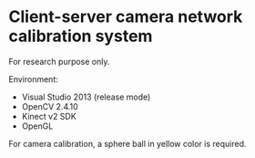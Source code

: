 # Client-server camera network calibration system

For research purpose only.

Environment:

  * Visual Studio 2013 (release mode)
  * OpenCV 2.4.10 
  * Kinect v2 SDK
  * OpenGL

For camera calibration, a sphere ball in yellow color is required. 
